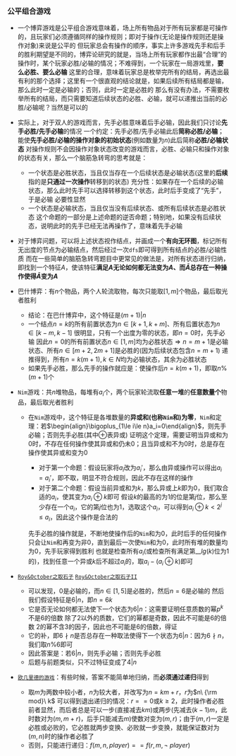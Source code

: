 ### 公平组合游戏

- 一个博弈游戏是公平组合游戏意味着，场上所有物品对于所有玩家都是可操作的，且玩家们必须遵循同样的操作规则；即对于操作(无论是操作规则还是操作对象)来说是公平的
  但玩家总会有操作的顺序，事实上许多游戏先手和后手的胜利期望是不同的，博弈论研究的就是，当场上所有玩家都作出最“合理”的操作时，某个玩家必胜/必输的情况；不难得到，一个玩家在一局游戏里，**要么必胜、要么必输**
  这里的合理，意味着玩家总是枚举完所有的结局，再选出最有利的那个选择；这里有一个很直观的结论就是，如果后续所有结局都是输，那么此时一定是必输的；否则，此时一定是必胜的
  那么有没有办法，不需要枚举所有的结局，而只需要知道后续状态的必胜、必输，就可以递推出当前的必胜/必输呢？当然是可以的

- 实际上，对于双人的游戏而言，先手必胜意味着后手必输，因此我们只讨论**先手必胜/先手必输**的情况
  一个约定：先手必胜/先手必输此后**简称必胜/必输**；能使**先手必胜/必输的操作对象的初始状态**(例如数量为$n$)此后简称**必胜/必输状态**
  对操作规则不会因操作对象状态改变的游戏而言，必胜、必输只和操作对象的状态有关，那么一个脑筋急转弯的思考就是：
  - 一个状态是必胜状态，当且仅当存在一个后续状态是必输状态(这里的**后续**指的是**只通过一次操作**转移到的状态)
    充分性：如果存在一个后续的必输状态，那么此时先手可以选择转移到这个状态，此时后手变成了“先手”，于是必输
    必要性显然
  - 一个状态是必输状态，当且仅当没有后续状态、或所有后续状态是必胜状态
    这个命题的一部分是上述命题的逆否命题；特别地，如果没有后续状态，说明此时的先手已经无法再操作了，意味着先手必输

- 对于博弈问题，可以将上述状态视作结点，并画成一个**有向无环图**，标记所有无出度的节点为必输结点，然后经过一次`dfs`即可得到所有结点的必胜/必输性质
  而在一些简单的脑筋急转弯题目中更常见的做法是，对所有状态进行归纳，即找到一个特征$A$，使该特征**满足$A$无论如何都无法变为$A$、而$\bar A$总存在一种操作使得$\bar A$变为$A$**

- 巴什博弈：有$n$个物品，两个人轮流取物，每次只能取$[1,m]$个物品，最后取光者胜利
  - 结论：在巴什博弈中，这个特征是$(m+1)|n$
  - 一个结点$n=k$的所有前置状态为$n\in[k+1,k+m]$、所有后置状态为$n\in[k-m,k-1]$
    很明显，只有一个出度为零的状态，即$n=0$时，先手必输
    因此$n=0$的所有前置状态$n\in[1,m]$均为必胜状态$\Rightarrow n=m+1$是必输状态、所有$n\in[m+2,2m+1]$是必胜的(因为后续状态包含$n=m+1$)
    递推得到，所有$n=k(m+1),k\in N$均为必输状态，其余为必胜状态
  - 如果先手必胜，那么先手的操作就应是：使操作后$n=k(m+1)$，即取$n\%(m+1)$个

- `Nim`游戏：共$n$堆物品，每堆有$a_i$个，两个玩家轮流取**任意一堆**的**任意数量个**物品，最后取光者胜利

  - 在`Nim`游戏中，这个特征是各堆数量的**异或和(也称`Nim`和)为零**，`Nim`和定理：若$\begin{align}\bigoplus_{1\le i\le n}a_i=0\end{align}$，则先手必输；否则先手必胜(其中$\oplus$表异或)
    证明这个定理，需要证明当异或和为$0$时，不存在任何操作使其异或和仍未$0$；且当异或和不为$0$时，总是存在操作使其异或和变为$0$

    - 对于第一个命题：假设玩家将$a_i$改为$a_i'$，那么由异或操作可以得出$a_i=a_i'$，即不取，明显不符合规则，因此不存在这样的操作
    - 对于第二个命题：假设当前异或和为$k$，那么异或上$k$即为$0$，我们取合适的$a_i$，使其变为$a_i\oplus k$即可
      假设$k$的最高的为$1$的位是第$j$位，那么至少存在一个$a_i$，它的第$j$位也为$1$，选取这个$a_i$，可以得到$a_i\oplus k<2^j\le a_i$，因此这个操作是合法的

    先手必胜的操作就是，不断地使操作后的`Nim`和为$0$，此时后手的任何操作只会让`Nim`和再变为非$0$，直到最后一次使`Nim`和为$0$，此时所有堆的数量均为$0$，先手玩家得到胜利
    也就是检查所有$a_i$(或检查所有满足第$\_\_lg(k)$位为$1$的)，找到任意一个异或$k$后不超过$a_i$的，取$a_i-(a_i\oplus k)$即可

- [`Roy&October之取石子`](https://www.luogu.com.cn/problem/P4018)
  [`Roy&October之取石子II`](https://www.luogu.com.cn/problem/P4860)

  - 可以发现，$0$是必输的，而$n\in[1,5]$是必胜的，然后$n=6$是必输的
    然后我们假设特征是$6|n$，即$n=6k$
  - 它是否无论如何都无法使下一个状态为$6|n$：这需要证明任意质数的幂$p^k$不是$6$的倍数
    除了$2$以外的质数，它们的幂都是奇数，因此不可能是$6$的倍数
    $2$的幂不含$3$的因子，因此也不可能是$6$的倍数，得证
  - 它的补，即$6\nmid n$是否总存在一种取法使得下一个状态为$6|n$：因为$6\nmid n$，我们取$n\%6$即可
  - 因此答案是：若$6|n$，则先手必输；否则先手必胜
  - 后题与前题类似，只不过特征变成了$4|n$

- [`欧几里德的游戏`](https://www.luogu.com.cn/problem/P1290)：有些时候，答案不能简单地归纳，而**必须通过递归**得到

  - 取$m$为两数中较小者，$n$为较大者，并改写为$n=km+r$，$r$为$n\ {\rm mod}\ k$
    可以得到退出递归的情况：$r==0$或$k\ge 2$，此时操作者必胜
    前者显然，而后者总是可以一步(直接减去$km$)或两步(先减去$(k-1)m$，此时数对为$(m,m+r)$，后手只能减去$m$)使数对变为$(m,r)$；由于$(m,r)$一定是必胜或必败的，它必胜就两步变换、必败就一步变换，就能保证数对为$(m,n)$时的操作者必胜了
  - 否则，只能进行递归：$f(m,n,player)==f(r,m,\neg\ {player})$


